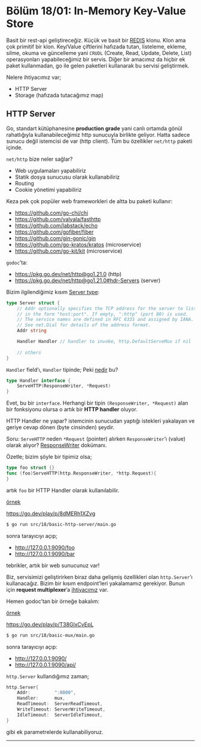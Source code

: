 # Bölüm 18/01: In-Memory Key-Value Store

Basit bir rest-api geliştireceğiz. Küçük ve basit bir [REDIS][01] klonu. Klon
ama çok primitif bir klon. Key/Value çiftlerini hafızada tutan, listeleme,
ekleme, silme, okuma ve güncelleme yani `CRUDL` (Create, Read, Update, Delete,
List) operasyonları yapabileceğimiz bir servis. Diğer bir amacımız da hiçbir
ek paket kullanmadan, go ile gelen paketleri kullanarak bu servisi geliştirmek.

Nelere ihtiyacımız var;

- HTTP Server
- Storage (hafızada tutacağımız map)

## HTTP Server

Go, standart kütüphanesine **production grade** yani canlı ortamda gönül
rahatlığıyla kullanabileceğimiz http sunucuyla birlikte geliyor. Hatta sadece
sunucu değil istemcisi de var (http client). Tüm bu özellikler `net/http`
paketi içinde.

`net/http` bize neler sağlar?

- Web uygulamaları yapabiliriz
- Statik dosya sunucusu olarak kullanabiliriz
- Routing
- Cookie yönetimi yapabiliriz

Keza pek çok popüler web frameworkleri de altta bu paketi kullanır:

- https://github.com/go-chi/chi
- https://github.com/valyala/fasthttp
- https://github.com/labstack/echo
- https://github.com/gofiber/fiber
- https://github.com/gin-gonic/gin
- https://github.com/go-kratos/kratos (microservice)
- https://github.com/go-kit/kit (microservice)

`godoc`’ta:

- https://pkg.go.dev/net/http@go1.21.0 (http)
- https://pkg.go.dev/net/http@go1.21.0#hdr-Servers (server)

Bizim ilgilendiğimiz kısım [Server type][02]:

```go
type Server struct {
	// Addr optionally specifies the TCP address for the server to listen on,
	// in the form "host:port". If empty, ":http" (port 80) is used.
	// The service names are defined in RFC 6335 and assigned by IANA.
	// See net.Dial for details of the address format.
	Addr string

	Handler Handler // handler to invoke, http.DefaultServeMux if nil
    
    // others
}
```

`Handler` field’ı, `Handler` tipinde; Peki [nedir][03] bu?

```go
type Handler interface {
	ServeHTTP(ResponseWriter, *Request)
}
```

Evet, bu bir `interface`. Herhangi bir tipin `(ResponseWriter, *Request)` alan
bir fonksiyonu olursa o artık bir **HTTP handler** oluyor.

HTTP Handler ne yapar? istemcinin sunucudan yaptığı istekleri yakalayan ve
geriye cevap dönen (byte cinsinden) şeydir.

Soru: `ServeHTTP` neden `*Request` (pointer) alırken `ResponseWriter`’ı
(value) olarak alıyor? [ResponseWriter][04] dokümanı.

Özetle; bizim şöyle bir tipimiz olsa;

```go
type foo struct {}
func (foo)ServeHTTP(http.ResponseWriter, *http.Request){
}
```

artık `foo` bir HTTP Handler olarak kullanılabilir.

[örnek](../../src/18/basic-http-server)

https://go.dev/play/p/8dMERh1XZvg

```bash
$ go run src/18/basic-http-server/main.go
```

sonra tarayıcıyı açıp;

- http://127.0.0.1:9090/foo
- http://127.0.0.1:9090/bar

tebrikler, artık bir web sunucunuz var!

Biz, servisimizi geliştirirken biraz daha gelişmiş özellikleri olan
`http.Server`’ı kullanacağız. Bizim bir kısım endpoint’leri yakalamamız
gerekiyor. Bunun için **request multiplexer**’a [ihtiyacımız][05] var.

Hemen godoc’tan bir örneğe bakalım:

[örnek](../../src/18/basic-mux)

https://go.dev/play/p/T38GlxCvEpL

```bash
$ go run src/18/basic-mux/main.go
```

sonra tarayıcıyı açıp:

- http://127.0.0.1:9090/
- http://127.0.0.1:9090/api/

`http.Server` kullandığımız zaman;

```go
http.Server{
	Addr:         ":8000",
	Handler:      mux,
	ReadTimeout:  ServerReadTimeout,
	WriteTimeout: ServerWriteTimeout,
	IdleTimeout:  ServerIdleTimeout,
}
```

gibi ek parametrelerde kullanabiliyoruz.

---

[01]: https://redis.io/
[02]: https://pkg.go.dev/net/http@go1.21.0#Server
[03]: https://pkg.go.dev/net/http@go1.21.0#Handler
[04]: https://pkg.go.dev/net/http@go1.21.0#ResponseWriter
[05]: https://pkg.go.dev/net/http@go1.21.0#ServeMux